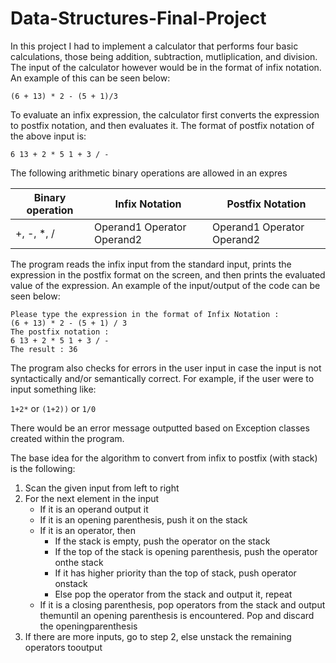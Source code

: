 # Data-Structures-Final-Project

In this project I had to implement a calculator that performs four basic calculations, those being addition, subtraction, mutliplication, and division. The input of the calculator however would be in the format of infix notation. An example of this can be seen below:

`(6 + 13) * 2 - (5 + 1)/3`

To evaluate an infix expression, the calculator first converts the expression to postfix notation, and then evaluates it. The format of postfix notation of the above input is:

`6 13 + 2 * 5 1 + 3 / -`

The following arithmetic binary operations are allowed in an expres

| Binary operation | Infix Notation             | Postfix Notation           |
| ---------------- | -------------------------- | -------------------------- |
| +, -, *, /       | Operand1 Operator Operand2 | Operand1 Operator Operand2 | 

The program reads the infix input from the standard input, prints the expression in the postfix format on the screen, and then prints the evaluated value of the expression. An example of the input/output of the code can be seen below:

```
Please type the expression in the format of Infix Notation :
(6 + 13) * 2 - (5 + 1) / 3
The postfix notation : 
6 13 + 2 * 5 1 + 3 / -
The result : 36
```

The program also checks for errors in the user input in case the input is not syntactically and/or semantically correct. For example, if the user were to input something like:

`1+2*` or `(1+2))` or `1/0`

There would be an error message outputted based on Exception classes created within the program. 

The base idea for the algorithm to convert from infix to postfix (with stack) is the following:
1. Scan the given input from left to right
1. For the next element in the input
    * If it is an operand output it
    * If it is an opening parenthesis, push it on the stack
    * If it is an operator, then
        - If the stack is empty, push the operator on the stack
        - If the top of the stack is opening parenthesis, push the operator onthe stack
        - If it has higher priority than the top of stack, push operator onstack
        - Else pop the operator from the stack and output it, repeat
    * If it is a closing parenthesis, pop operators from the stack and output themuntil an opening parenthesis is encountered. Pop and discard the openingparenthesis
1. If there are more inputs, go to step 2, else unstack the remaining operators tooutput